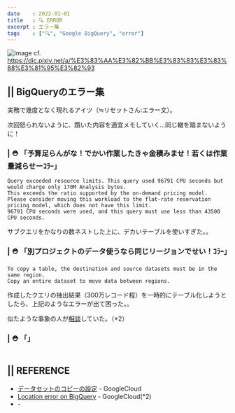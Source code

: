 ```yaml
---
date    : 2022-01-01
title   : 🔍 ERROR
excerpt : エラー集
tags    : ["🔍", "Google BigQuery", "error"]
---
```


![image](https://github.com/polar-beer/gitpress/assets/28585421/5f209bcf-ceb5-45da-9502-0535582d4b0b)
cf. https://dic.pixiv.net/a/%E3%83%AA%E3%82%BB%E3%83%83%E3%83%88%E3%81%95%E3%82%93
## || BigQueryのエラー集
実務で幾度となく現れるアイツ（≒リセットさん:エラー文）。

次回怒られないように、躓いた内容を適宜メモしていく...同じ轍を踏まないように！


### | ⛑️ 「予算足らんがな！でかい作業したきゃ金積みませ！若くは作業量減らせーｺﾗｰ」
```
Query exceeded resource limits. This query used 96791 CPU seconds but would charge only 170M Analysis bytes. 
This exceeds the ratio supported by the on-demand pricing model. 
Please consider moving this workload to the flat-rate reservation pricing model, which does not have this limit. 
96791 CPU seconds were used, and this query must use less than 43500 CPU seconds.
```
サブクエリをかなりの数ネストした上に、デカいテーブルを使いすぎた。。


### | ⛑️ 「別プロジェクトのデータ使うなら同じリージョンでせい！ｺﾗｰ」
```
To copy a table, the destination and source datasets must be in the same region. 
Copy an entire dataset to move data between regions.
```
作成したクエリの抽出結果（300万レコード程）を一時的にテーブル化しようとしたら、上記のようなエラーが出て困った。。

似たような事象の人が[相談](https://www.googlecloudcommunity.com/gc/Data-Analytics/Location-error-on-BigQuery/m-p/424261)していた。（*2）


### | ⛑️ 「」
```
```



## || REFERENCE
- [データセットのコピーの設定](https://cloud.google.com/bigquery/docs/copying-datasets?hl=ja#setting_up_a_dataset_copy) - GoogleCloud 
- [Location error on BigQuery](https://www.googlecloudcommunity.com/gc/Data-Analytics/Location-error-on-BigQuery/m-p/424261) - GoogleCloud(*2)
- []() -
